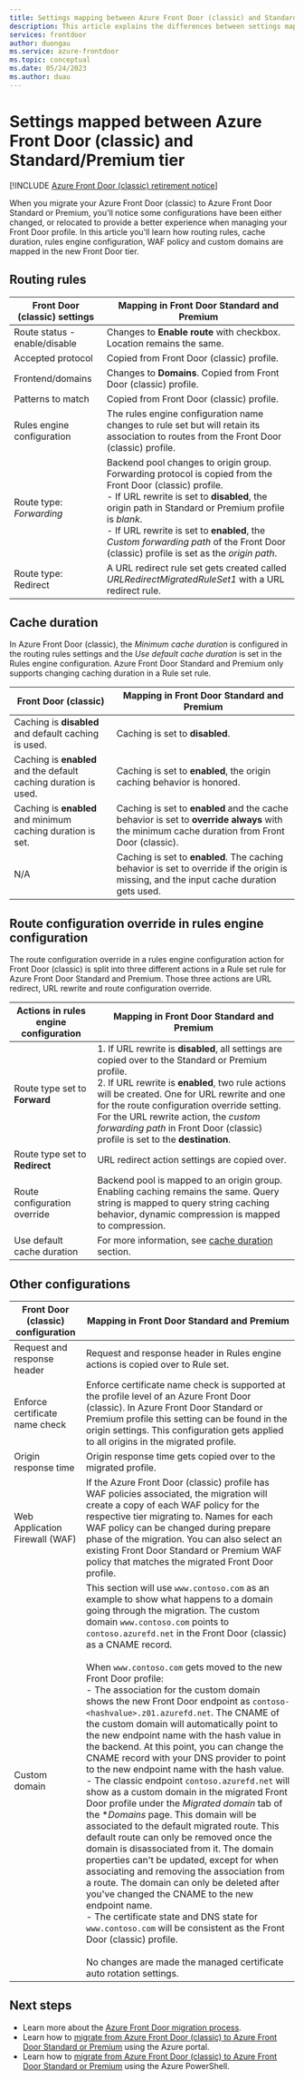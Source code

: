 ```yaml
---
title: Settings mapping between Azure Front Door (classic) and Standard/Premium tier
description: This article explains the differences between settings mapped between an Azure Front Door (classic) and Azure Front Door Standard or Premium profile.
services: frontdoor
author: duongau
ms.service: azure-frontdoor
ms.topic: conceptual
ms.date: 05/24/2023
ms.author: duau
---
```


# Settings mapped between Azure Front Door (classic) and Standard/Premium tier

[!INCLUDE [Azure Front Door (classic) retirement notice](../../includes/front-door-classic-retirement.md)]

When you migrate your Azure Front Door (classic) to Azure Front Door Standard or Premium, you'll notice some configurations have been either changed, or relocated to provide a better experience when managing your Front Door profile. In this article you'll learn how routing rules, cache duration, rules engine configuration, WAF policy and custom domains are mapped in the new Front Door tier.

## Routing rules

| Front Door (classic) settings | Mapping in Front Door Standard and Premium |
|--|--|
| Route status - enable/disable | Changes to **Enable route** with checkbox. Location remains the same. |
| Accepted protocol | Copied from Front Door (classic) profile. |
| Frontend/domains | Changes to **Domains**. Copied from Front Door (classic) profile. |
| Patterns to match | Copied from Front Door (classic) profile. |
| Rules engine configuration | The rules engine configuration name changes to rule set but will retain its association to routes from the Front Door (classic) profile. |
| Route type: *Forwarding* | Backend pool changes to origin group. Forwarding protocol is copied from the Front Door (classic) profile. </br> - If URL rewrite is set to **disabled**, the origin path in Standard or Premium profile is *blank*. </br> - If URL rewrite is set to **enabled**, the *Custom forwarding path* of the Front Door (classic) profile is set as the *origin path*. |
| Route type: Redirect | A URL redirect rule set gets created called *URLRedirectMigratedRuleSet1* with a URL redirect rule. |

## Cache duration

In Azure Front Door (classic), the *Minimum cache duration* is configured in the routing rules settings and the *Use default cache duration* is set in the Rules engine configuration. Azure Front Door Standard and Premium only supports changing caching duration in a Rule set rule.

| Front Door (classic) | Mapping in Front Door Standard and Premium |
|--|--|
| Caching is **disabled** and default caching is used. | Caching is set to **disabled**. | 
| Caching is **enabled** and the default caching duration is used. | Caching is set  to **enabled**, the origin caching behavior is honored. |
| Caching is **enabled** and minimum caching duration is set. | Caching is set to **enabled** and the cache behavior is set to **override always** with the minimum cache duration from Front Door (classic).  |
| N/A | Caching is set to **enabled**. The caching behavior is set to override if the origin is missing, and the input cache duration gets used. |

## Route configuration override in rules engine configuration

The route configuration override in a rules engine configuration action for Front Door (classic) is split into three different actions in a Rule set rule for Azure Front Door Standard and Premium. Those three actions are URL redirect, URL rewrite and route configuration override.

| Actions in rules engine configuration | Mapping in Front Door Standard and Premium |
|--|--|
| Route type set to **Forward** | 1. If URL rewrite is **disabled**, all settings are copied over to the Standard or Premium profile.</br>2. If URL rewrite is **enabled**, two rule actions will be created. One for URL rewrite and one for the route configuration override setting. For the URL rewrite action, the *custom forwarding path* in Front Door (classic) profile is set to the **destination**. |
| Route type set to **Redirect** | URL redirect action settings are copied over. |
| Route configuration override | Backend pool is mapped to an origin group. Enabling caching remains the same. Query string is mapped to query string caching behavior, dynamic compression is mapped to compression.
| Use default cache duration | For more information, see [cache duration](#cache-duration) section. |

## Other configurations

| Front Door (classic) configuration | Mapping in Front Door Standard and Premium |
|--|--|
| Request and response header | Request and response header in Rules engine actions is copied over to Rule set. |
| Enforce certificate name check | Enforce certificate name check is supported at the profile level of an Azure Front Door (classic). In Azure Front Door Standard or Premium profile this setting can be found in the origin settings. This configuration gets applied to all origins in the migrated profile. |
| Origin response time | Origin response time gets copied over to the migrated profile. |
| Web Application Firewall (WAF) | If the Azure Front Door (classic) profile has WAF policies associated, the migration will create a copy of each WAF policy for the respective tier migrating to. Names for each WAF policy can be changed during prepare phase of the migration. You can also select an existing Front Door Standard or Premium WAF policy that matches the migrated Front Door profile. |
| Custom domain | This section will use `www.contoso.com` as an example to show what happens to a domain going through the migration. The custom domain `www.contoso.com` points to `contoso.azurefd.net` in the Front Door (classic) as a CNAME record. </br></br>When `www.contoso.com` gets moved to the new Front Door profile:</br>- The association for the custom domain shows the new Front Door endpoint as `contoso-<hashvalue>.z01.azurefd.net`. The CNAME of the custom domain will automatically point to the new endpoint name with the hash value in the backend. At this point, you can change the CNAME record with your DNS provider to point to the new endpoint name with the hash value.</br>- The classic endpoint `contoso.azurefd.net` will show as a custom domain in the migrated Front Door profile under the *Migrated domain* tab of the **Domains* page. This domain will be associated to the default migrated route. This default route can only be removed once the domain is disassociated from it. The domain properties can't be updated, except for when associating and removing the association from a route. The domain can only be deleted after you've changed the CNAME to the new endpoint name.</br>- The certificate state and DNS state for `www.contoso.com` will be consistent as the Front Door (classic) profile.</br></br> No changes are made the managed certificate auto rotation settings. |

## Next steps

* Learn more about the [Azure Front Door migration process](tier-migration.md).
* Learn how to [migrate from Azure Front Door (classic) to Azure Front Door Standard or Premium](migrate-tier.md) using the Azure portal.
* Learn how to [migrate from Azure Front Door (classic) to Azure Front Door Standard or Premium](migrate-tier-powershell.md) using the Azure PowerShell.
